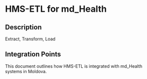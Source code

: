 # HMS-ETL for md_Health

## Description

Extract, Transform, Load

## Integration Points

This document outlines how HMS-ETL is integrated with md_Health systems in Moldova.
